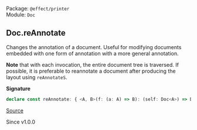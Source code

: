 Package: `@effect/printer`<br />
Module: `Doc`<br />

## Doc.reAnnotate

Changes the annotation of a document. Useful for modifying documents embedded
with one form of annotation with a more general annotation.

**Note** that with each invocation, the entire document tree is traversed.
If possible, it is preferable to reannotate a document after producing the
layout using `reAnnotateS`.

**Signature**

```ts
declare const reAnnotate: { <A, B>(f: (a: A) => B): (self: Doc<A>) => Doc<B>; <A, B>(self: Doc<A>, f: (a: A) => B): Doc<B>; }
```

[Source](https://github.com/Effect-TS/effect/tree/main/packages/printer/src/Doc.ts#L2104)

Since v1.0.0